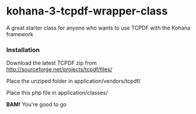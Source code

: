 kohana-3-tcpdf-wrapper-class
============================

A great starter class for anyone who wants to use TCPDF with the Kohana framework


### Installation ###
Download the latest TCPDF zip from http://sourceforge.net/projects/tcpdf/files/

Place the unziped folder in application/vendors/tcpdf/

Place this php file in application/classes/

**BAM!** You're good to go